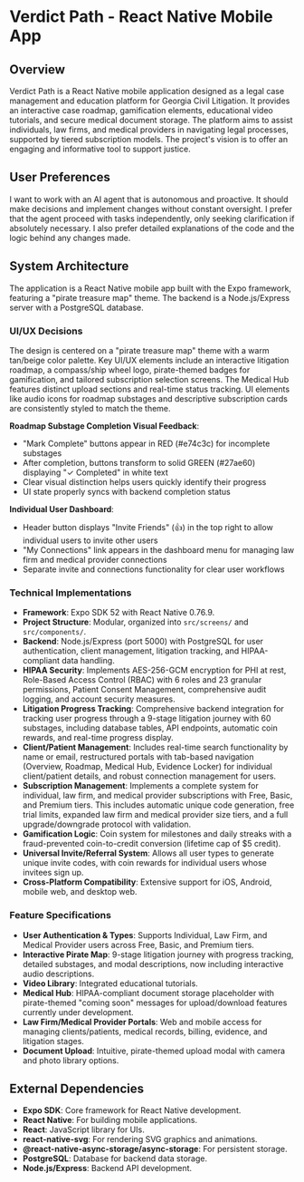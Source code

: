 # Verdict Path - React Native Mobile App

## Overview
Verdict Path is a React Native mobile application designed as a legal case management and education platform for Georgia Civil Litigation. It provides an interactive case roadmap, gamification elements, educational video tutorials, and secure medical document storage. The platform aims to assist individuals, law firms, and medical providers in navigating legal processes, supported by tiered subscription models. The project's vision is to offer an engaging and informative tool to support justice.

## User Preferences
I want to work with an AI agent that is autonomous and proactive. It should make decisions and implement changes without constant oversight. I prefer that the agent proceed with tasks independently, only seeking clarification if absolutely necessary. I also prefer detailed explanations of the code and the logic behind any changes made.

## System Architecture
The application is a React Native mobile app built with the Expo framework, featuring a "pirate treasure map" theme. The backend is a Node.js/Express server with a PostgreSQL database.

### UI/UX Decisions
The design is centered on a "pirate treasure map" theme with a warm tan/beige color palette. Key UI/UX elements include an interactive litigation roadmap, a compass/ship wheel logo, pirate-themed badges for gamification, and tailored subscription selection screens. The Medical Hub features distinct upload sections and real-time status tracking. UI elements like audio icons for roadmap substages and descriptive subscription cards are consistently styled to match the theme.

**Roadmap Substage Completion Visual Feedback**:
- "Mark Complete" buttons appear in RED (#e74c3c) for incomplete substages
- After completion, buttons transform to solid GREEN (#27ae60) displaying "✓ Completed" in white text
- Clear visual distinction helps users quickly identify their progress
- UI state properly syncs with backend completion status

**Individual User Dashboard**:
- Header button displays "Invite Friends" (👍) in the top right to allow individual users to invite other users
- "My Connections" link appears in the dashboard menu for managing law firm and medical provider connections
- Separate invite and connections functionality for clear user workflows

### Technical Implementations
- **Framework**: Expo SDK 52 with React Native 0.76.9.
- **Project Structure**: Modular, organized into `src/screens/` and `src/components/`.
- **Backend**: Node.js/Express (port 5000) with PostgreSQL for user authentication, client management, litigation tracking, and HIPAA-compliant data handling.
- **HIPAA Security**: Implements AES-256-GCM encryption for PHI at rest, Role-Based Access Control (RBAC) with 6 roles and 23 granular permissions, Patient Consent Management, comprehensive audit logging, and account security measures.
- **Litigation Progress Tracking**: Comprehensive backend integration for tracking user progress through a 9-stage litigation journey with 60 substages, including database tables, API endpoints, automatic coin rewards, and real-time progress display.
- **Client/Patient Management**: Includes real-time search functionality by name or email, restructured portals with tab-based navigation (Overview, Roadmap, Medical Hub, Evidence Locker) for individual client/patient details, and robust connection management for users.
- **Subscription Management**: Implements a complete system for individual, law firm, and medical provider subscriptions with Free, Basic, and Premium tiers. This includes automatic unique code generation, free trial limits, expanded law firm and medical provider size tiers, and a full upgrade/downgrade protocol with validation.
- **Gamification Logic**: Coin system for milestones and daily streaks with a fraud-prevented coin-to-credit conversion (lifetime cap of $5 credit).
- **Universal Invite/Referral System**: Allows all user types to generate unique invite codes, with coin rewards for individual users whose invitees sign up.
- **Cross-Platform Compatibility**: Extensive support for iOS, Android, mobile web, and desktop web.

### Feature Specifications
- **User Authentication & Types**: Supports Individual, Law Firm, and Medical Provider users across Free, Basic, and Premium tiers.
- **Interactive Pirate Map**: 9-stage litigation journey with progress tracking, detailed substages, and modal descriptions, now including interactive audio descriptions.
- **Video Library**: Integrated educational tutorials.
- **Medical Hub**: HIPAA-compliant document storage placeholder with pirate-themed "coming soon" messages for upload/download features currently under development.
- **Law Firm/Medical Provider Portals**: Web and mobile access for managing clients/patients, medical records, billing, evidence, and litigation stages.
- **Document Upload**: Intuitive, pirate-themed upload modal with camera and photo library options.

## External Dependencies
- **Expo SDK**: Core framework for React Native development.
- **React Native**: For building mobile applications.
- **React**: JavaScript library for UIs.
- **react-native-svg**: For rendering SVG graphics and animations.
- **@react-native-async-storage/async-storage**: For persistent storage.
- **PostgreSQL**: Database for backend data storage.
- **Node.js/Express**: Backend API development.